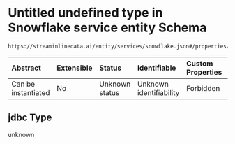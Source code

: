 # Untitled undefined type in Snowflake service entity Schema

```txt
https://streaminlinedata.ai/entity/services/snowflake.json#/properties/jdbc
```



| Abstract            | Extensible | Status         | Identifiable            | Custom Properties | Additional Properties | Access Restrictions | Defined In                                                               |
| :------------------ | :--------- | :------------- | :---------------------- | :---------------- | :-------------------- | :------------------ | :----------------------------------------------------------------------- |
| Can be instantiated | No         | Unknown status | Unknown identifiability | Forbidden         | Allowed               | none                | [snowflake.json*](../out/services/snowflake.json "open original schema") |

## jdbc Type

unknown
